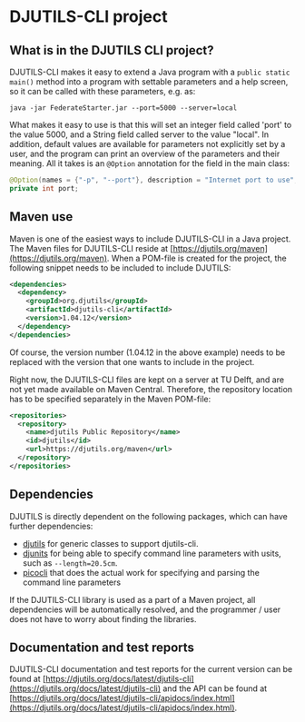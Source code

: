 # DJUTILS-CLI project

## What is in the DJUTILS CLI project?

DJUTILS-CLI makes it easy to extend a Java program with a `public static main()` method into a program with settable parameters and a help screen, so it can be called with these parameters, e.g. as:

```text
java -jar FederateStarter.jar --port=5000 --server=local
```

What makes it easy to use is that this will set an integer field called 'port' to the value 5000, and a String field called server to the value "local". In addition, default values are available for parameters not explicitly set by a user, and the program can print an overview of the parameters and their meaning. All it takes is an `@Option` annotation for the field in the main class:

```java
@Option(names = {"-p", "--port"}, description = "Internet port to use", defaultValue = "80")
private int port;
```


## Maven use

Maven is one of the easiest ways to include DJUTILS-CLI in a Java project. The Maven files for DJUTILS-CLI reside at [https://djutils.org/maven](https://djutils.org/maven). When a POM-file is created for the project, the following snippet needs to be included to include DJUTILS:

```xml
<dependencies>
  <dependency>
    <groupId>org.djutils</groupId>
    <artifactId>djutils-cli</artifactId>
    <version>1.04.12</version>
  </dependency>
</dependencies>
```

Of course, the version number (1.04.12 in the above example) needs to be replaced with the version that one wants to include in the project.

Right now, the DJUTILS-CLI files are kept on a server at TU Delft, and are not yet made available on Maven Central. Therefore, the repository location has to be specified separately in the Maven POM-file:

```xml
<repositories>
  <repository>
    <name>djutils Public Repository</name>
    <id>djutils</id>
    <url>https://djutils.org/maven</url>
  </repository>
</repositories>
```


## Dependencies

DJUTILS is directly dependent on the following packages, which can have further dependencies:

* [djutils](https://djutils.org/manual/djutils-project) for generic classes to support djutils-cli.
* [djunits](https://djunits.org/manual/) for being able to specify command line parameters with usits, such as `--length=20.5cm`.
* [picocli](https://picocli.info/) that does the actual work for specifying and parsing the command line parameters

If the DJUTILS-CLI library is used as a part of a Maven project, all dependencies will be automatically resolved, and the programmer / user does not have to worry about finding the libraries.


## Documentation and test reports

DJUTILS-CLI documentation and test reports for the current version can be found at [https://djutils.org/docs/latest/djutils-cli](https://djutils.org/docs/latest/djutils-cli) and the API can be found at [https://djutils.org/docs/latest/djutils-cli/apidocs/index.html](https://djutils.org/docs/latest/djutils-cli/apidocs/index.html).
